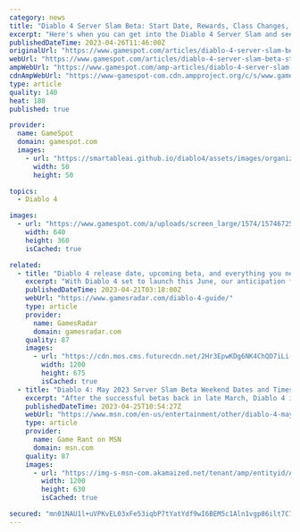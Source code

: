 ```yaml
---
category: news
title: "Diablo 4 Server Slam Beta: Start Date, Rewards, Class Changes, And Everything We Know"
excerpt: "Here's when you can get into the Diablo 4 Server Slam and see how the game has changed ahead of its full launch."
publishedDateTime: 2023-04-26T11:46:00Z
originalUrl: "https://www.gamespot.com/articles/diablo-4-server-slam-beta-start-date-rewards-class-changes-and-everything-we-know/1100-6513606/"
webUrl: "https://www.gamespot.com/articles/diablo-4-server-slam-beta-start-date-rewards-class-changes-and-everything-we-know/1100-6513606/"
ampWebUrl: "https://www.gamespot.com/amp-articles/diablo-4-server-slam-beta-start-date-rewards-class-changes-and-everything-we-know/1100-6513606/"
cdnAmpWebUrl: "https://www-gamespot-com.cdn.ampproject.org/c/s/www.gamespot.com/amp-articles/diablo-4-server-slam-beta-start-date-rewards-class-changes-and-everything-we-know/1100-6513606/"
type: article
quality: 140
heat: 180
published: true

provider:
  name: GameSpot
  domain: gamespot.com
  images:
    - url: "https://smartableai.github.io/diablo4/assets/images/organizations/gamespot.com-50x50.jpg"
      width: 50
      height: 50

topics:
  - Diablo 4

images:
  - url: "https://www.gamespot.com/a/uploads/screen_large/1574/15746725/4128003-11.jpg"
    width: 640
    height: 360
    isCached: true

related:
  - title: "Diablo 4 release date, upcoming beta, and everything you need to know"
    excerpt: "With Diablo 4 set to launch this June, our anticipation for the upcoming action-RPG is starting to spiral out of control. A successful open beta has only heightened our hype, with all signs ..."
    publishedDateTime: 2023-04-21T03:18:00Z
    webUrl: "https://www.gamesradar.com/diablo-4-guide/"
    type: article
    provider:
      name: GamesRadar
      domain: gamesradar.com
    quality: 87
    images:
      - url: "https://cdn.mos.cms.futurecdn.net/2Hr3EpwKDg6NK4ChQD7iLi-1200-80.jpg"
        width: 1200
        height: 675
        isCached: true
  - title: "Diablo 4: May 2023 Server Slam Beta Weekend Dates and Times"
    excerpt: "After the successful betas back in late March, Diablo 4 is having another beta weekend that will be in mid-May 2023 before the full release in June."
    publishedDateTime: 2023-04-25T10:54:27Z
    webUrl: "https://www.msn.com/en-us/entertainment/other/diablo-4-may-2023-server-slam-beta-weekend-dates-and-times/ar-AA1ako1S"
    type: article
    provider:
      name: Game Rant on MSN
      domain: msn.com
    quality: 87
    images:
      - url: "https://img-s-msn-com.akamaized.net/tenant/amp/entityid/AA1akAxu.img?h=630&w=1200&m=6&q=60&o=t&l=f&f=jpg"
        width: 1200
        height: 630
        isCached: true

secured: "mn01NAU1l+uVPKvEL03xFe53iqbP7tYatYdf9wI6BEM5c1Aln1vgp86ilt7C75Lsua6ToGHnXQcaMxPv44szfxHpY0abmYr5eWI0TtUhpMP2vfHQsFNjCrk0yenqEqHkDyafvBkQi9iVKSES59zT7lGJd+8GTmJ3olJmbQFYNt21+JqYWhI7zXiOUpzK0/t9DQeE9bGLqMKyOdh5V4Mz3q5G1vRrIKNXVn4L6rJXIuPk5VQgXkmr0iy5EmJV/jAIT1RJUVVgDN0UxNeMi78czSRhdz0MoUvawfTO7urQ9SJa3khn4OaHNVVc+elc8Z2e/PgVG0c8ViagVPrvGkTWAMVz96IQE/7VRqAhyh0R2gg=;FPC9DloS76BrEwVKgVyf9g=="
---
```


